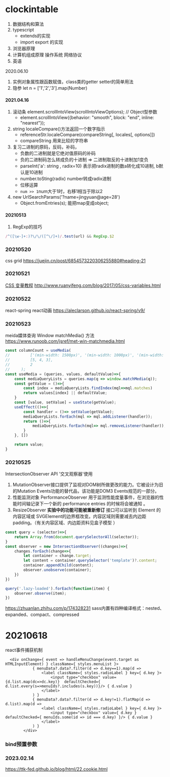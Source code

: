 # clockintable
1. 数据结构和算法
2. typescript
    - extends的实现
    - import export 的实现
3. 浏览器原理
4. 计算机组成原理 操作系统 网络协议
5. 英语

2020.06.10
   1. 实例对象属性跟函数赋值，class类的getter setter的简单用法
   2. 隐参  let n = ['1','2','3'].map(Number)
#### 2021.04.16
1. 滚动条 element.scrollIntoView(scrollIntoViewOptions); // Object型参数
    - element.scrollIntoView({behavior: "smooth", block: "end", inline: "nearest"});
2. string localeCompare()方法返回一个数字指示
    - referenceStr.localeCompare(compareString[, locales[, options]])
    - compareString 用来比较的字符串
3. 复习二进制的原码，反码，补码，  
    - 负数的二进制就是它绝对值原码的补码
    - 负的二进制码怎么转成负的十进制 => 二进制取反的十进制加1变负
    - parseInt('a': string , radix=10) 表示把radix进制的数a转化成10进制, b默认是10进制
    - number.toSting(radix) number转成radix进制 
    - 位移运算
    - `num >> 1`num大于1时，右移1相当于除以2 
4. new UrlSearchParams('?name=jingyuan@age=28')
    - Object.fromEntries(s); 能把map变成object;
#### 20210513 
1. RegExp的技巧 
```javascript
/^([\w-]+:)?\/\/([^\/]+)/.test(url) && RegExp.$2 
```
### 20210520
css grid
https://juejin.cn/post/6854573220306255880#heading-21
### 20210521
[CSS 变量教程](http://www.ruanyifeng.com/blog/2017/05/css-variables.html)
http://www.ruanyifeng.com/blog/2017/05/css-variables.html
### 20210522
react-spring react动画
https://aleclarson.github.io/react-spring/v9/
### 20210523 
meida媒体查询 Window matchMedia() 方法
https://www.runoob.com/jsref/met-win-matchmedia.html
```js
const columnCount = useMedia(
//         ['(min-width: 1500px)', '(min-width: 1000px)', '(min-width: 600px)'],
//         [5, 4, 3],
//         2
//     );
const useMedia = (queries, values, defaultValue)=>{
    const mediaQueryLists = queries.map(q => window.matchMedia(q));
    const getValue = ()=>{
        const index = mediaQueryLists.findIndex(mql=>mql.matches)
        return values[index] || defaultValue;
    }
    const [value, setValue] = useState(getValue);
    useEffect(()=>{
        const handler = ()=> setValue(getValue);
        mediaQueryLists.forEach(mql => mql.addListener(handler));
        return ()=>{
            mediaQueryLists.forEach(mql=> mql.removeListener(handler));
        }
    }, [])

    return value;
}
```
### 20210525
IntersectionObserver API '交叉观察器'使用
1. MutationObserver接口提供了监视对DOM树所做更改的能力。它被设计为旧的Mutation Events功能的替代品，该功能是DOM3 Events规范的一部分。
2. 性能监测对象 PerformanceObserver 用于监测性能度量事件，在浏览器的性能时间轴记录下一个新的 performance entries  的时候将会被通知 。
3.  ResizeObserver **实验中的功能可能被重新修订** 接口可以监听到 Element 的内容区域或 SVGElement的边界框改变。内容区域则需要减去内边距padding。（有关内容区域、内边距资料见盒子模型 ）
```js
const query = (selector)=>{
    return Array.from(document.querySelectorAll(selector));
}
const observer = new IntersectionObserver((changes)=>{
    changes.forEach(change=>{
        let container = change.target;
        let content = container.querySelector('template')?.content;
        container.appendChild(content);
        observer.unobserve(container);
    })
})

query('.lazy-loaded').forEach(function(item) {
    observer.observe(item);
})
```
https://zhuanlan.zhihu.com/p/174328231
sass内置有四种编译格式：nested、expanded、compact、compressed

# 20210618
react事件捕获机制
```
  <div onChange={ event => handleMenuChange(event.target as HTMLInputElement) } className={ styles.menuList }>
            { menuData?.data?.filter(d => d.key==1).map(d =>
                <label className={ styles.radioLabel } key={ d.key }>
                    <input type="checkbox" value={d.list.map(dc=>dc.key)}  defaultChecked={ d.list.every(s=>menuIds?.includes(s.key))}/> { d.value }
                </label>
            ) }
            { menuData?.data?.filter(d => d.key!=1).flatMap(d => d.list).map(d =>
                <label className={ styles.radioLabel } key={ d.key }>
                    <input type="checkbox" value={ d.key }  defaultChecked={ menuIds.some(id => id === d.key) }/> { d.value }
                </label>
            ) }
        </div>
```
### bind预置参数

### 2023.02.14
https://ttk-fed.github.io/blog/html/22.cookie.html

